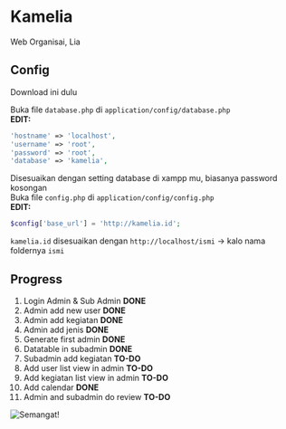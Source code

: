 # Kamelia

Web Organisai, Lia

## Config
Download ini dulu

Buka file ```database.php``` di ```application/config/database.php```  
__EDIT:__
```php
'hostname' => 'localhost',
'username' => 'root',
'password' => 'root',
'database' => 'kamelia',
```
Disesuaikan dengan setting database di xampp mu, biasanya password kosongan  
Buka file ```config.php``` di ```application/config/config.php```  
__EDIT:__

```php
$config['base_url'] = 'http://kamelia.id'; 
```
```kamelia.id``` disesuaikan dengan ```http://localhost/ismi``` -> kalo nama foldernya ```ismi```

## Progress
1. Login Admin & Sub Admin __DONE__
2. Admin add new user __DONE__
3. Admin add kegiatan __DONE__
4. Admin add jenis __DONE__
5. Generate first admin __DONE__
6. Datatable in subadmin __DONE__
7. Subadmin add kegiatan __TO-DO__
8. Add user list view in admin __TO-DO__
9. Add kegiatan list view in admin __TO-DO__
10. Add calendar __DONE__
11. Admin and subadmin do review __TO-DO__

![Semangat!](https://i.pinimg.com/originals/7a/d2/81/7ad2818cd9713097dbdbfd20ff4b08dd.png)
